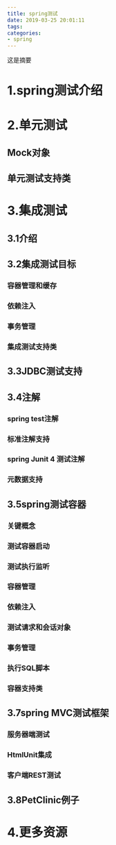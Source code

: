 ```yaml
---
title: spring测试
date: 2019-03-25 20:01:11
tags:
categories:
- spring
---
```

这是摘要

<!-- more -->

# 1.spring测试介绍
# 2.单元测试
## Mock对象
## 单元测试支持类
# 3.集成测试
## 3.1介绍
## 3.2集成测试目标
### 容器管理和缓存
### 依赖注入
### 事务管理
### 集成测试支持类
## 3.3JDBC测试支持
## 3.4注解
### spring test注解
### 标准注解支持
### spring Junit 4 测试注解
### 元数据支持
## 3.5spring测试容器
### 关键概念
### 测试容器启动
### 测试执行监听
### 容器管理
### 依赖注入
### 测试请求和会话对象
### 事务管理
### 执行SQL脚本
### 容器支持类
## 3.7spring MVC测试框架
### 服务器端测试
### HtmlUnit集成
### 客户端REST测试
## 3.8PetClinic例子
# 4.更多资源